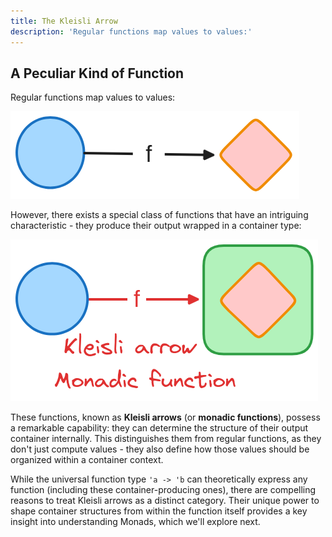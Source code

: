 ```yaml
---
title: The Kleisli Arrow
description: 'Regular functions map values to values:'
---
```

## A Peculiar Kind of Function

Regular functions map values to values:

![image](https://raw.githubusercontent.com/ken-okabe/web-images5/main/img_1745714141212.png)

However, there exists a special class of functions that have an intriguing characteristic - they produce their output wrapped in a container type:

![image](https://raw.githubusercontent.com/ken-okabe/web-images5/main/img_1745714186810.png)

These functions, known as **Kleisli arrows** (or **monadic functions**), possess a remarkable capability: they can determine the structure of their output container internally. This distinguishes them from regular functions, as they don't just compute values - they also define how those values should be organized within a container context.

While the universal function type `'a -> 'b` can theoretically express any function (including these container-producing ones), there are compelling reasons to treat Kleisli arrows as a distinct category. Their unique power to shape container structures from within the function itself provides a key insight into understanding Monads, which we'll explore next.
